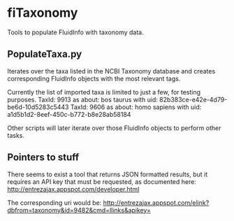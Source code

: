 fiTaxonomy
==========
Tools to populate FluidInfo with taxonomy data.


PopulateTaxa.py
---------------
Iterates over the taxa listed in the NCBI Taxonomy database and creates
corresponding FluidInfo objects with the most relevant tags.

Currently the list of imported taxa is limited to just a few, for testing purposes.
     TaxId: 9913  as about: bos taurus    with uid: 82b383ce-e42e-4d79-be6d-10d5283c5443
     TaxId: 9606  as about: homo sapiens  with uid: a1d5b1d2-8eef-450c-b772-b8e28ab58184


Other scripts will later iterate over those FluidInfo objects to perform other tasks.




Pointers to stuff
-----------------
There seems to exist a tool that returns JSON formatted results, but it requires
an API key that must be requested, as documented here:
   http://entrezajax.appspot.com/developer.html
   
The corresponding uri would be:
http://entrezajax.appspot.com/elink?dbfrom=taxonomy&id=9482&cmd=llinks&apikey=<A registered API key>


